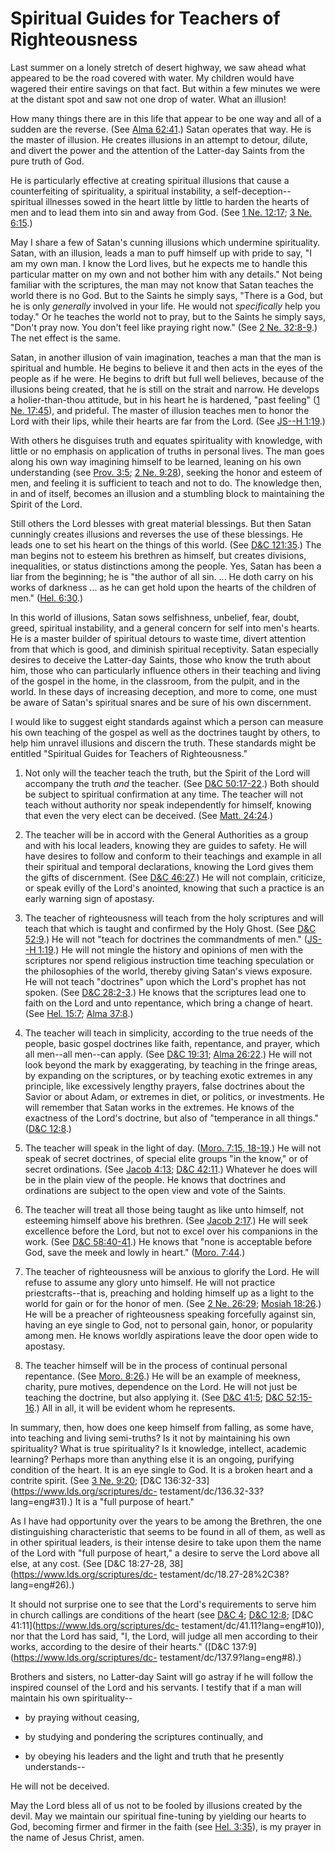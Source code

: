 # Spiritual Guides for Teachers of Righteousness

Last summer on a lonely stretch of desert highway, we saw ahead what appeared
to be the road covered with water. My children would have wagered their entire
savings on that fact. But within a few minutes we were at the distant spot and
saw not one drop of water. What an illusion!

How many things there are in this life that appear to be one way and all of a
sudden are the reverse. (See [Alma
62:41](https://www.lds.org/scriptures/bofm/alma/62.41?lang=eng#40).) Satan
operates that way. He is the master of illusion. He creates illusions in an
attempt to detour, dilute, and divert the power and the attention of the
Latter-day Saints from the pure truth of God.

He is particularly effective at creating spiritual illusions that cause a
counterfeiting of spirituality, a spiritual instability, a self-deception--
spiritual illnesses sowed in the heart little by little to harden the hearts
of men and to lead them into sin and away from God. (See [1 Ne.
12:17](https://www.lds.org/scriptures/bofm/1-ne/12.17?lang=eng#16); [3 Ne.
6:15](https://www.lds.org/scriptures/bofm/3-ne/6.15?lang=eng#14).)

May I share a few of Satan's cunning illusions which undermine spirituality.
Satan, with an illusion, leads a man to puff himself up with pride to say, "I
am my own man. I know the Lord lives, but he expects me to handle this
particular matter on my own and not bother him with any details." Not being
familiar with the scriptures, the man may not know that Satan teaches the
world there is no God. But to the Saints he simply says, "There is a God, but
he is only _generally_ involved in your life. He would not _specifically_ help
you today." Or he teaches the world not to pray, but to the Saints he simply
says, "Don't pray now. You don't feel like praying right now." (See [2 Ne.
32:8-9](https://www.lds.org/scriptures/bofm/2-ne/32.8-9?lang=eng#7).) The net
effect is the same.

Satan, in another illusion of vain imagination, teaches a man that the man is
spiritual and humble. He begins to believe it and then acts in the eyes of the
people as if he were. He begins to drift but full well believes, because of
the illusions being created, that he is still on the strait and narrow. He
develops a holier-than-thou attitude, but in his heart he is hardened, "past
feeling" ([1 Ne.
17:45](https://www.lds.org/scriptures/bofm/1-ne/17.45?lang=eng#44)), and
prideful. The master of illusion teaches men to honor the Lord with their
lips, while their hearts are far from the Lord. (See [JS--H
1:19](https://www.lds.org/scriptures/pgp/js-h/1.19?lang=eng#18).)

With others he disguises truth and equates spirituality with knowledge, with
little or no emphasis on application of truths in personal lives. The man goes
along his own way imagining himself to be learned, leaning on his own
understanding (see [Prov.
3:5](https://www.lds.org/scriptures/ot/prov/3.5?lang=eng#4); [2 Ne.
9:28](https://www.lds.org/scriptures/bofm/2-ne/9.28?lang=eng#27)), seeking the
honor and esteem of men, and feeling it is sufficient to teach and not to do.
The knowledge then, in and of itself, becomes an illusion and a stumbling
block to maintaining the Spirit of the Lord.

Still others the Lord blesses with great material blessings. But then Satan
cunningly creates illusions and reverses the use of these blessings. He leads
one to set his heart on the things of this world. (See [D&amp;C
121:35](https://www.lds.org/scriptures/dc-testament/dc/121.35?lang=eng#34).)
The man begins not to esteem his brethren as himself, but creates divisions,
inequalities, or status distinctions among the people. Yes, Satan has been a
liar from the beginning; he is "the author of all sin. ... He doth carry on his
works of darkness ... as he can get hold upon the hearts of the children of
men." ([Hel. 6:30](https://www.lds.org/scriptures/bofm/hel/6.30?lang=eng#29).)

In this world of illusions, Satan sows selfishness, unbelief, fear, doubt,
greed, spiritual instability, and a general concern for self into men's
hearts. He is a master builder of spiritual detours to waste time, divert
attention from that which is good, and diminish spiritual receptivity. Satan
especially desires to deceive the Latter-day Saints, those who know the truth
about him, those who can particularly influence others in their teaching and
living of the gospel in the home, in the classroom, from the pulpit, and in
the world. In these days of increasing deception, and more to come, one must
be aware of Satan's spiritual snares and be sure of his own discernment.

I would like to suggest eight standards against which a person can measure his
own teaching of the gospel as well as the doctrines taught by others, to help
him unravel illusions and discern the truth. These standards might be entitled
"Spiritual Guides for Teachers of Righteousness."

  1. Not only will the teacher teach the truth, but the Spirit of the Lord will accompany the truth _and_ the teacher. (See [D&amp;C 50:17-22](https://www.lds.org/scriptures/dc-testament/dc/50.17-22?lang=eng#16).) Both should be subject to spiritual confirmation at any time. The teacher will not teach without authority nor speak independently for himself, knowing that even the very elect can be deceived. (See [Matt. 24:24](https://www.lds.org/scriptures/nt/matt/24.24?lang=eng#23).)

  2. The teacher will be in accord with the General Authorities as a group and with his local leaders, knowing they are guides to safety. He will have desires to follow and conform to their teachings and example in all their spiritual and temporal declarations, knowing the Lord gives them the gifts of discernment. (See [D&amp;C 46:27](https://www.lds.org/scriptures/dc-testament/dc/46.27?lang=eng#26).) He will not complain, criticize, or speak evilly of the Lord's anointed, knowing that such a practice is an early warning sign of apostasy.

  3. The teacher of righteousness will teach from the holy scriptures and will teach that which is taught and confirmed by the Holy Ghost. (See [D&amp;C 52:9](https://www.lds.org/scriptures/dc-testament/dc/52.9?lang=eng#8).) He will not "teach for doctrines the commandments of men." ([JS--H 1:19](https://www.lds.org/scriptures/pgp/js-h/1.19?lang=eng#18).) He will not mingle the history and opinions of men with the scriptures nor spend religious instruction time teaching speculation or the philosophies of the world, thereby giving Satan's views exposure. He will not teach "doctrines" upon which the Lord's prophet has not spoken. (See [D&amp;C 28:2-3](https://www.lds.org/scriptures/dc-testament/dc/28.2-3?lang=eng#1).) He knows that the scriptures lead one to faith on the Lord and unto repentance, which bring a change of heart. (See [Hel. 15:7](https://www.lds.org/scriptures/bofm/hel/15.7?lang=eng#6); [Alma 37:8](https://www.lds.org/scriptures/bofm/alma/37.8?lang=eng#7).)

  4. The teacher will teach in simplicity, according to the true needs of the people, basic gospel doctrines like faith, repentance, and prayer, which all men--all men--can apply. (See [D&amp;C 19:31](https://www.lds.org/scriptures/dc-testament/dc/19.31?lang=eng#30); [Alma 26:22](https://www.lds.org/scriptures/bofm/alma/26.22?lang=eng#21).) He will not look beyond the mark by exaggerating, by teaching in the fringe areas, by expanding on the scriptures, or by teaching exotic extremes in any principle, like excessively lengthy prayers, false doctrines about the Savior or about Adam, or extremes in diet, or politics, or investments. He will remember that Satan works in the extremes. He knows of the exactness of the Lord's doctrine, but also of "temperance in all things." ([D&amp;C 12:8](https://www.lds.org/scriptures/dc-testament/dc/12.8?lang=eng#7).)

  5. The teacher will speak in the light of day. ([Moro. 7:15, 18-19](https://www.lds.org/scriptures/bofm/moro/7.15%2C18-19?lang=eng#14).) He will not speak of secret doctrines, of special elite groups "in the know," or of secret ordinations. (See [Jacob 4:13](https://www.lds.org/scriptures/bofm/jacob/4.13?lang=eng#12); [D&amp;C 42:11](https://www.lds.org/scriptures/dc-testament/dc/42.11?lang=eng#10).) Whatever he does will be in the plain view of the people. He knows that doctrines and ordinations are subject to the open view and vote of the Saints.

  6. The teacher will treat all those being taught as like unto himself, not esteeming himself above his brethren. (See [Jacob 2:17](https://www.lds.org/scriptures/bofm/jacob/2.17?lang=eng#16).) He will seek excellence before the Lord, but not to excel over his companions in the work. (See [D&amp;C 58:40-41](https://www.lds.org/scriptures/dc-testament/dc/58.40-41?lang=eng#39).) He knows that "none is acceptable before God, save the meek and lowly in heart." ([Moro. 7:44](https://www.lds.org/scriptures/bofm/moro/7.44?lang=eng#43).)

  7. The teacher of righteousness will be anxious to glorify the Lord. He will refuse to assume any glory unto himself. He will not practice priestcrafts--that is, preaching and holding himself up as a light to the world for gain or for the honor of men. (See [2 Ne. 26:29](https://www.lds.org/scriptures/bofm/2-ne/26.29?lang=eng#28); [Mosiah 18:26](https://www.lds.org/scriptures/bofm/mosiah/18.26?lang=eng#25).) He will be a preacher of righteousness speaking forcefully against sin, having an eye single to God, not to personal gain, honor, or popularity among men. He knows worldly aspirations leave the door open wide to apostasy.

  8. The teacher himself will be in the process of continual personal repentance. (See [Moro. 8:26](https://www.lds.org/scriptures/bofm/moro/8.26?lang=eng#25).) He will be an example of meekness, charity, pure motives, dependence on the Lord. He will not just be teaching the doctrine, but also applying it. (See [D&amp;C 41:5](https://www.lds.org/scriptures/dc-testament/dc/41.5?lang=eng#4); [D&amp;C 52:15-16](https://www.lds.org/scriptures/dc-testament/dc/52.15-16?lang=eng#14).) All in all, it will be evident whom he represents.

In summary, then, how does one keep himself from falling, as some have, into
teaching and living semi-truths? Is it not by maintaining his own
spirituality? What is true spirituality? Is it knowledge, intellect, academic
learning? Perhaps more than anything else it is an ongoing, purifying
condition of the heart. It is an eye single to God. It is a broken heart and a
contrite spirit. (See [3 Ne.
9:20](https://www.lds.org/scriptures/bofm/3-ne/9.20?lang=eng#19); [D&amp;C
136:32-33](https://www.lds.org/scriptures/dc-
testament/dc/136.32-33?lang=eng#31).) It is a "full purpose of heart."

As I have had opportunity over the years to be among the Brethren, the one
distinguishing characteristic that seems to be found in all of them, as well
as in other spiritual leaders, is their intense desire to take upon them the
name of the Lord with "full purpose of heart," a desire to serve the Lord
above all else, at any cost. (See [D&amp;C 18:27-28,
38](https://www.lds.org/scriptures/dc-
testament/dc/18.27-28%2C38?lang=eng#26).)

It should not surprise one to see that the Lord's requirements to serve him in
church callings are conditions of the heart (see [D&amp;C
4](https://www.lds.org/scriptures/dc-testament/dc/4.title?lang=eng); [D&amp;C
12:8](https://www.lds.org/scriptures/dc-testament/dc/12.8?lang=eng#7);
[D&amp;C 41:11](https://www.lds.org/scriptures/dc-
testament/dc/41.11?lang=eng#10)), nor that the Lord has said, "I, the Lord,
will judge all men according to their works, according to the desire of their
hearts." ([D&amp;C 137:9](https://www.lds.org/scriptures/dc-
testament/dc/137.9?lang=eng#8).)

Brothers and sisters, no Latter-day Saint will go astray if he will follow the
inspired counsel of the Lord and his servants. I testify that if a man will
maintain his own spirituality--

  * by praying without ceasing,

  * by studying and pondering the scriptures continually, and

  * by obeying his leaders and the light and truth that he presently understands--

He will not be deceived.

May the Lord bless all of us not to be fooled by illusions created by the
devil. May we maintain our spiritual fine-tuning by yielding our hearts to
God, becoming firmer and firmer in the faith (see [Hel.
3:35](https://www.lds.org/scriptures/bofm/hel/3.35?lang=eng#34)), is my prayer
in the name of Jesus Christ, amen.

